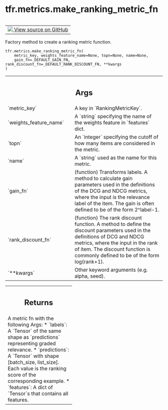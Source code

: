 <div itemscope itemtype="http://developers.google.com/ReferenceObject">
<meta itemprop="name" content="tfr.metrics.make_ranking_metric_fn" />
<meta itemprop="path" content="Stable" />
</div>

# tfr.metrics.make_ranking_metric_fn

<!-- Insert buttons and diff -->

<table class="tfo-notebook-buttons tfo-api" align="left">

<td>
  <a target="_blank" href="https://github.com/tensorflow/ranking/tree/master/tensorflow_ranking/python/metrics.py">
    <img src="https://www.tensorflow.org/images/GitHub-Mark-32px.png" />
    View source on GitHub
  </a>
</td>
</table>

Factory method to create a ranking metric function.

<pre class="devsite-click-to-copy prettyprint lang-py tfo-signature-link">
<code>tfr.metrics.make_ranking_metric_fn(
    metric_key, weights_feature_name=None, topn=None, name=None,
    gain_fn=_DEFAULT_GAIN_FN, rank_discount_fn=_DEFAULT_RANK_DISCOUNT_FN, **kwargs
)
</code></pre>

<!-- Placeholder for "Used in" -->

<!-- Tabular view -->
 <table class="responsive fixed orange">
<colgroup><col width="214px"><col></colgroup>
<tr><th colspan="2"><h2 class="add-link">Args</h2></th></tr>

<tr>
<td>
`metric_key`
</td>
<td>
A key in `RankingMetricKey`.
</td>
</tr><tr>
<td>
`weights_feature_name`
</td>
<td>
A `string` specifying the name of the weights feature
in `features` dict.
</td>
</tr><tr>
<td>
`topn`
</td>
<td>
An `integer` specifying the cutoff of how many items are considered in
the metric.
</td>
</tr><tr>
<td>
`name`
</td>
<td>
A `string` used as the name for this metric.
</td>
</tr><tr>
<td>
`gain_fn`
</td>
<td>
(function) Transforms labels. A method to calculate gain parameters
used in the definitions of the DCG and NDCG metrics, where the input is
the relevance label of the item. The gain is often defined to be of the
form 2^label-1.
</td>
</tr><tr>
<td>
`rank_discount_fn`
</td>
<td>
(function) The rank discount function. A method to define
the discount parameters used in the definitions of DCG and NDCG metrics,
where the input in the rank of item. The discount function is commonly
defined to be of the form log(rank+1).
</td>
</tr><tr>
<td>
`**kwargs`
</td>
<td>
Other keyword arguments (e.g. alpha, seed).
</td>
</tr>
</table>

<!-- Tabular view -->
 <table class="responsive fixed orange">
<colgroup><col width="214px"><col></colgroup>
<tr><th colspan="2"><h2 class="add-link">Returns</h2></th></tr>
<tr class="alt">
<td colspan="2">
A metric fn with the following Args:
* `labels`: A `Tensor` of the same shape as `predictions` representing
graded relevance.
* `predictions`: A `Tensor` with shape [batch_size, list_size]. Each value
is the ranking score of the corresponding example.
* `features`: A dict of `Tensor`s that contains all features.
</td>
</tr>

</table>
